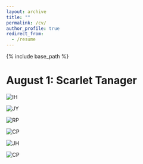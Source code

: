 ```yaml
---
layout: archive
title: ""
permalink: /cv/
author_profile: true
redirect_from:
  - /resume
---
```


{% include base_path %}
 



August 1: Scarlet Tanager
======
![IH](https://aicurious123.github.io/birdpage/images/8-1-I-H.jpeg?raw=true)


![JY](https://aicurious123.github.io/birdpage/images/8-1-J-Y.jpeg?raw=true)


![RP](https://aicurious123.github.io/birdpage/images/8-1-R-P.jpg?raw=true)


![CP](https://aicurious123.github.io/birdpage/images/8-1-C.P.jpg?raw=true)


![JH](https://aicurious123.github.io/birdpage/images/8-1-J-H.jpeg?raw=true)


![CP](https://aicurious123.github.io/birdpage/images/8-1-C-P.jpg?raw=true)


